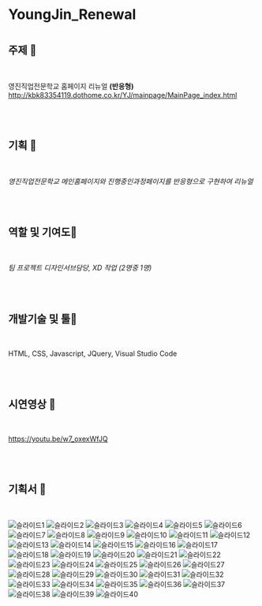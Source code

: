 # YoungJin_Renewal

# 


## 주제 🧡

<br/>

영진직업전문학교 홈페이지 리뉴얼 **(반응형)**
http://kbk83354119.dothome.co.kr/YJ/mainpage/MainPage_index.html

<br/> <br/>

## 기획 💛

<br/>

_영진직업전문학교 메인홈페이지와 진행중인과정페이지를 반응형으로 구현하여 리뉴얼_

<br/> <br/>

## 역할 및 기여도💚

<br/>
 
_팀 프로젝트 디자인서브담당, XD 작업 (2명중 1명)_
 
<br/> <br/>
 
## 개발기술 및 툴💙
 
<br/>
 
HTML,   CSS,   Javascript,   JQuery,  Visual Studio Code
 
<br/> <br/>

## 시연영상 💜

<br/>

https://youtu.be/w7_oxexWfJQ
 
<br/> <br/>

## 기획서 🤎

<br/>

![슬라이드1](https://user-images.githubusercontent.com/90675820/178668685-e755ce88-fd5c-4279-9a59-3dbece487496.JPG)
![슬라이드2](https://user-images.githubusercontent.com/90675820/178668695-c580ba9b-a7a9-4460-a894-dd699d6558d8.JPG)
![슬라이드3](https://user-images.githubusercontent.com/90675820/178668697-c6e06e50-476a-47a8-aada-66c974747498.JPG)
![슬라이드4](https://user-images.githubusercontent.com/90675820/178668700-438b5ac2-8904-44bc-bc35-49fb818fdc9b.JPG)
![슬라이드5](https://user-images.githubusercontent.com/90675820/178668702-1637a654-e4a1-48fc-8cd8-4b069b960a34.JPG)
![슬라이드6](https://user-images.githubusercontent.com/90675820/178668704-3eb42d5f-453f-4cb2-a1ac-bb88ced817bc.JPG)
![슬라이드7](https://user-images.githubusercontent.com/90675820/178668705-8ba53571-9bd5-413b-afff-0ba0337a73ea.JPG)
![슬라이드8](https://user-images.githubusercontent.com/90675820/178668707-2772b655-4df2-45da-8c35-0a0aa48ca101.JPG)
![슬라이드9](https://user-images.githubusercontent.com/90675820/178668709-cba237fb-c46b-46d6-85c5-b8f8001ea0f3.JPG)
![슬라이드10](https://user-images.githubusercontent.com/90675820/178668712-05066bbc-a6b9-458c-9dd1-1c0b58215ac0.JPG)
![슬라이드11](https://user-images.githubusercontent.com/90675820/178668713-030ad546-1a62-42fd-aa59-e1aa5792edef.JPG)
![슬라이드12](https://user-images.githubusercontent.com/90675820/178668715-222cb06d-216a-4ab9-9d67-aad029edc039.JPG)
![슬라이드13](https://user-images.githubusercontent.com/90675820/178668718-c72b480f-dd48-4e8e-aff6-1e2ecd426d4c.JPG)
![슬라이드14](https://user-images.githubusercontent.com/90675820/178668719-051657eb-46c0-48b3-b575-c732b87022dd.JPG)
![슬라이드15](https://user-images.githubusercontent.com/90675820/178668723-e4b54e6c-30c9-4327-9c38-f4673b064663.JPG)
![슬라이드16](https://user-images.githubusercontent.com/90675820/178668725-4c1b4f28-10b6-4dd0-968f-2e6b9308b0bf.JPG)
![슬라이드17](https://user-images.githubusercontent.com/90675820/178668726-cce7e7c2-656f-4139-a9d7-478eb5271379.JPG)
![슬라이드18](https://user-images.githubusercontent.com/90675820/178668729-d497a0d2-1fd0-4eed-9bd2-4ec413b508fa.JPG)
![슬라이드19](https://user-images.githubusercontent.com/90675820/178668730-ea0775ab-54e5-4f5b-8777-840f91fbbdf2.JPG)
![슬라이드20](https://user-images.githubusercontent.com/90675820/178668731-5970b1c8-d6d9-4285-9151-386fc471da67.JPG)
![슬라이드21](https://user-images.githubusercontent.com/90675820/178668733-a45388e9-9e26-46ba-8055-289eced74bee.JPG)
![슬라이드22](https://user-images.githubusercontent.com/90675820/178668736-fff16548-7e28-463b-8e5f-8faad00671de.JPG)
![슬라이드23](https://user-images.githubusercontent.com/90675820/178668738-ca9c721f-557a-4e6f-8a89-a51960dd07f6.JPG)
![슬라이드24](https://user-images.githubusercontent.com/90675820/178668740-22da182d-7810-4272-ae03-9ec42cbc2c9e.JPG)
![슬라이드25](https://user-images.githubusercontent.com/90675820/178668743-8fca9d79-d8ed-4ee0-9915-24db7805f1f3.JPG)
![슬라이드26](https://user-images.githubusercontent.com/90675820/178668750-10fb7e66-5ee0-46bf-8a08-0302190b6726.JPG)
![슬라이드27](https://user-images.githubusercontent.com/90675820/178668751-b2d46b6a-f24d-4d55-ae76-c834a28d13f1.JPG)
![슬라이드28](https://user-images.githubusercontent.com/90675820/178668753-e5671d9b-c767-4cf0-937a-9c473000b2fc.JPG)
![슬라이드29](https://user-images.githubusercontent.com/90675820/178668754-5e5d0949-44f5-4e61-9949-bc4332b6bc91.JPG)
![슬라이드30](https://user-images.githubusercontent.com/90675820/178668757-ffbf4838-03ec-43c0-a07c-674017bff03f.JPG)
![슬라이드31](https://user-images.githubusercontent.com/90675820/178668760-baacd4d1-9455-4e3b-ac57-84c7f12da647.JPG)
![슬라이드32](https://user-images.githubusercontent.com/90675820/178668763-c3b4de2a-a1c3-49c0-a116-ba6343ef761a.JPG)
![슬라이드33](https://user-images.githubusercontent.com/90675820/178668766-e932077d-bccc-4c77-ab82-f36a24a993d6.JPG)
![슬라이드34](https://user-images.githubusercontent.com/90675820/178668770-66f00e1b-8821-47c3-b3e7-684d4d6b4b1b.JPG)
![슬라이드35](https://user-images.githubusercontent.com/90675820/178668771-497b34ac-acf7-4703-8955-b9a7c200adce.JPG)
![슬라이드36](https://user-images.githubusercontent.com/90675820/178668772-f23bf727-e758-4bec-ab1f-e062bd7ab75f.JPG)
![슬라이드37](https://user-images.githubusercontent.com/90675820/178668775-8bb8974c-83c7-4c05-830e-2d29a84382af.JPG)
![슬라이드38](https://user-images.githubusercontent.com/90675820/178668777-cc7b3b75-ff82-417d-a198-36398ab005f5.JPG)
![슬라이드39](https://user-images.githubusercontent.com/90675820/178668779-92a573d3-4434-47f7-b4ea-10f78c4f46cd.JPG)
![슬라이드40](https://user-images.githubusercontent.com/90675820/178668781-c6b786a7-4535-4c47-91c2-0c043098e0ea.JPG)

<br/> <br/>
---------------------------------------
